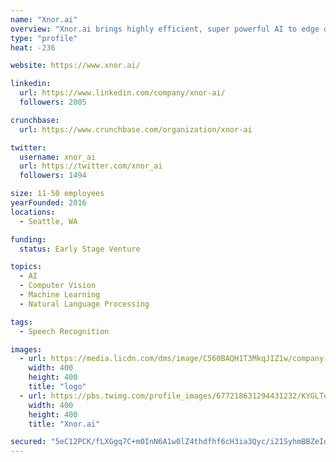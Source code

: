 ```yaml
---
name: "Xnor.ai"
overview: "Xnor.ai brings highly efficient, super powerful AI to edge devices such as cameras, cars, drones, wearables and IoT devices."
type: "profile"
heat: -236

website: https://www.xnor.ai/

linkedin:
  url: https://www.linkedin.com/company/xnor-ai/
  followers: 2005

crunchbase:
  url: https://www.crunchbase.com/organization/xnor-ai

twitter:
  username: xnor_ai
  url: https://twitter.com/xnor_ai
  followers: 1494

size: 11-50 employees
yearFounded: 2016
locations:
  - Seattle, WA

funding:
  status: Early Stage Venture

topics:
  - AI
  - Computer Vision
  - Machine Learning
  - Natural Language Processing

tags:
  - Speech Recognition

images:
  - url: https://media.licdn.com/dms/image/C560BAQH1T3MkqJIZ1w/company-logo_400_400/0?e=1582761600&v=beta&t=ojzZnj_JuchtXkd93V2Trg6yyQgrIFZF0Xl06hOLgGY
    width: 400
    height: 400
    title: "logo"
  - url: https://pbs.twimg.com/profile_images/677218631294431232/KYGLTebt_400x400.png
    width: 400
    height: 400
    title: "Xnor.ai"

secured: "5eC12PCK/fLXGgq7C+m0InN6A1w0lZ4thdfhf6cH3ia3Qyc/i21SyhmBBZeIdsIPgutg53ZYeP/lTB7VBWtuTS7zVLzOzONw9niz/IyzC5FXKRzIBFl10l5QAENeapRUHn0UvAHqUwAYQqSsc7x5WYaPr5UiITmk+osfut3TQDj5jcK/TAE5W3JeDTkdph4CGPGJpdzfZG+PP8MAfM9JJ5fuZFVcZz5vbpIzpjuWpdMLTneRRmEsj7BLaLhu/3LmQBBX7Wq83SEkjM20Oo008g==;rsLMoolhBRgDwOl5O/A+5g=="
---
```


